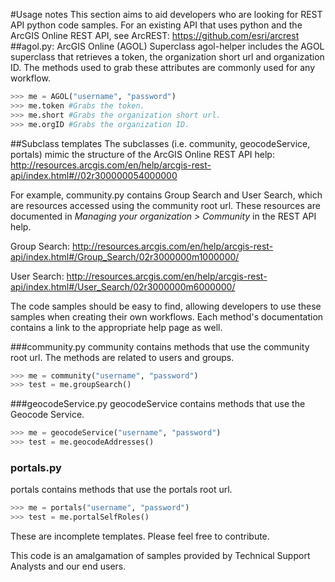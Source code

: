 #Usage notes
This section aims to aid developers who are looking for REST API python code samples. For an existing API that uses python and the ArcGIS Online REST API, see ArcREST: https://github.com/esri/arcrest
##agol.py: ArcGIS Online (AGOL) Superclass
agol-helper includes the AGOL superclass that retrieves a token, the organization short url and organization ID. The methods used to grab these attributes are commonly used for any workflow.
```python
>>> me = AGOL("username", "password")
>>> me.token #Grabs the token.
>>> me.short #Grabs the organization short url.
>>> me.orgID #Grabs the organization ID.
```
##Subclass templates
The subclasses (i.e. community, geocodeService, portals) mimic the structure of the ArcGIS Online REST API help: http://resources.arcgis.com/en/help/arcgis-rest-api/index.html#//02r300000054000000

For example, community.py contains Group Search and User Search, which are resources accessed using the community root url. These resources are documented in *Managing your organization > Community* in the REST API help.

Group Search: http://resources.arcgis.com/en/help/arcgis-rest-api/index.html#/Group_Search/02r3000000m1000000/

User Search: http://resources.arcgis.com/en/help/arcgis-rest-api/index.html#/User_Search/02r3000000m6000000/

The code samples should be easy to find, allowing developers to use these samples when creating their own workflows. Each method's documentation contains a link to the appropriate help page as well.

###community.py
community contains methods that use the community root url. The methods are related to users and groups. 
```python
>>> me = community("username", "password")
>>> test = me.groupSearch()
```
###geocodeService.py
geocodeService contains methods that use the Geocode Service.
```python
>>> me = geocodeService("username", "password")
>>> test = me.geocodeAddresses()
```
### portals.py
portals contains methods that use the portals root url.
```python
>>> me = portals("username", "password")
>>> test = me.portalSelfRoles()
```
These are incomplete templates. Please feel free to contribute.

This code is an amalgamation of samples provided by Technical Support Analysts and our end users.
